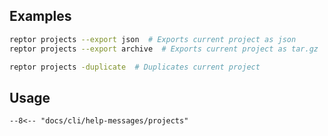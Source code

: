 ## Examples

```bash title="Export projects"
reptor projects --export json  # Exports current project as json
reptor projects --export archive  # Exports current project as tar.gz
```

```bash title="Duplicate project"
reptor projects -duplicate  # Duplicates current project
```

## Usage
```
--8<-- "docs/cli/help-messages/projects"
```
